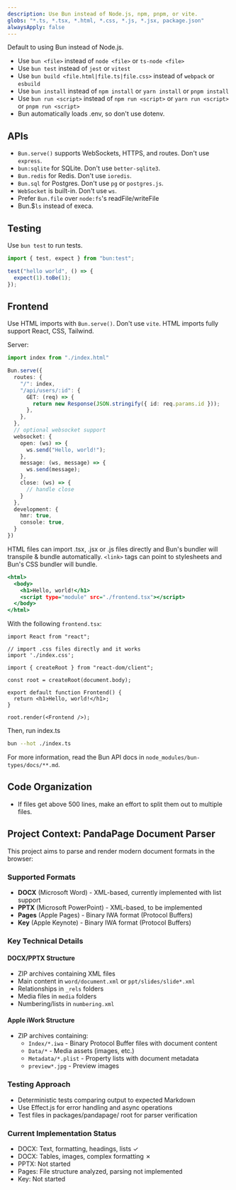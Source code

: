 ```yaml
---
description: Use Bun instead of Node.js, npm, pnpm, or vite.
globs: "*.ts, *.tsx, *.html, *.css, *.js, *.jsx, package.json"
alwaysApply: false
---
```


Default to using Bun instead of Node.js.

- Use `bun <file>` instead of `node <file>` or `ts-node <file>`
- Use `bun test` instead of `jest` or `vitest`
- Use `bun build <file.html|file.ts|file.css>` instead of `webpack` or `esbuild`
- Use `bun install` instead of `npm install` or `yarn install` or `pnpm install`
- Use `bun run <script>` instead of `npm run <script>` or `yarn run <script>` or `pnpm run <script>`
- Bun automatically loads .env, so don't use dotenv.

## APIs

- `Bun.serve()` supports WebSockets, HTTPS, and routes. Don't use `express`.
- `bun:sqlite` for SQLite. Don't use `better-sqlite3`.
- `Bun.redis` for Redis. Don't use `ioredis`.
- `Bun.sql` for Postgres. Don't use `pg` or `postgres.js`.
- `WebSocket` is built-in. Don't use `ws`.
- Prefer `Bun.file` over `node:fs`'s readFile/writeFile
- Bun.$`ls` instead of execa.

## Testing

Use `bun test` to run tests.

```ts#index.test.ts
import { test, expect } from "bun:test";

test("hello world", () => {
  expect(1).toBe(1);
});
```

## Frontend

Use HTML imports with `Bun.serve()`. Don't use `vite`. HTML imports fully support React, CSS, Tailwind.

Server:

```ts#index.ts
import index from "./index.html"

Bun.serve({
  routes: {
    "/": index,
    "/api/users/:id": {
      GET: (req) => {
        return new Response(JSON.stringify({ id: req.params.id }));
      },
    },
  },
  // optional websocket support
  websocket: {
    open: (ws) => {
      ws.send("Hello, world!");
    },
    message: (ws, message) => {
      ws.send(message);
    },
    close: (ws) => {
      // handle close
    }
  },
  development: {
    hmr: true,
    console: true,
  }
})
```

HTML files can import .tsx, .jsx or .js files directly and Bun's bundler will transpile & bundle automatically. `<link>` tags can point to stylesheets and Bun's CSS bundler will bundle.

```html#index.html
<html>
  <body>
    <h1>Hello, world!</h1>
    <script type="module" src="./frontend.tsx"></script>
  </body>
</html>
```

With the following `frontend.tsx`:

```tsx#frontend.tsx
import React from "react";

// import .css files directly and it works
import './index.css';

import { createRoot } from "react-dom/client";

const root = createRoot(document.body);

export default function Frontend() {
  return <h1>Hello, world!</h1>;
}

root.render(<Frontend />);
```

Then, run index.ts

```sh
bun --hot ./index.ts
```

For more information, read the Bun API docs in `node_modules/bun-types/docs/**.md`.

## Code Organization

- If files get above 500 lines, make an effort to split them out to multiple files.

## Project Context: PandaPage Document Parser

This project aims to parse and render modern document formats in the browser:

### Supported Formats
- **DOCX** (Microsoft Word) - XML-based, currently implemented with list support
- **PPTX** (Microsoft PowerPoint) - XML-based, to be implemented
- **Pages** (Apple Pages) - Binary IWA format (Protocol Buffers)
- **Key** (Apple Keynote) - Binary IWA format (Protocol Buffers)

### Key Technical Details

#### DOCX/PPTX Structure
- ZIP archives containing XML files
- Main content in `word/document.xml` or `ppt/slides/slide*.xml`
- Relationships in `_rels` folders
- Media files in `media` folders
- Numbering/lists in `numbering.xml`

#### Apple iWork Structure
- ZIP archives containing:
  - `Index/*.iwa` - Binary Protocol Buffer files with document content
  - `Data/*` - Media assets (images, etc.)
  - `Metadata/*.plist` - Property lists with document metadata
  - `preview*.jpg` - Preview images

### Testing Approach
- Deterministic tests comparing output to expected Markdown
- Use Effect.js for error handling and async operations
- Test files in packages/pandapage/ root for parser verification

### Current Implementation Status
- DOCX: Text, formatting, headings, lists ✓
- DOCX: Tables, images, complex formatting ✗
- PPTX: Not started
- Pages: File structure analyzed, parsing not implemented
- Key: Not started
